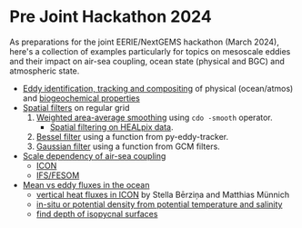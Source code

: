 # Pre Joint Hackathon 2024

As preparations for the joint EERIE/NextGEMS hackathon (March 2024), here's a collection of examples particularly for topics on mesoscale eddies and their impact on air-sea coupling, ocean state (physical and BGC) and atmospheric state. 
 - [Eddy identification, tracking and compositing](eddy_track_composite/README.md) of physical (ocean/atmos) and [biogeochemical properties](eddy_track_composite/HAMOCC/README.md)
 - [Spatial filters](mesoscale-air-sea-coupling/Spatial_Filters/README.md) on regular grid
   1. [Weighted area-average smoothing](mesoscale-air-sea-coupling/Spatial_Filters/README.md#weighted-area-average-smoothing-using-cdo) using `cdo -smooth` operator. 
       - [Spatial filtering on HEALpix data](mesoscale-air-sea-coupling/Spatial_Filters/README.md#bonus-spatial-filtering-on-healpix-data).
   2. [Bessel filter](mesoscale-air-sea-coupling/Spatial_Filters/README.md#bessel-filter) using a function from py-eddy-tracker. 
   3. [Gaussian filter](mesoscale-air-sea-coupling/Spatial_Filters/README.md#gaussian-filter) using a function from GCM filters.
 - [Scale dependency of air-sea coupling](mesoscale-air-sea-coupling/README.md)
    - [ICON](mesoscale-air-sea-coupling/ICON/README.md)
    - [IFS/FESOM](mesoscale-air-sea-coupling/IFS-FESOM/README.md)
- [Mean vs eddy fluxes in the ocean](mean_eddy_flux/README.md)
    - [vertical heat fluxes in ICON](https://github.com/eerie-project/EERIE_hackathon_2023/blob/main/RESULTS/vertical_heat_flux_ICON_WP6_hackathon.ipynb) by Stella Bērziņa and Matthias Münnich
    - [in-situ or potential density from potential temperature and salinity](mean_eddy_flux/#in-situ-or-potential-density)
    - [find depth of isopycnal surfaces](mean_eddy_flux/#depth-of-isopycnal-surfaces)

